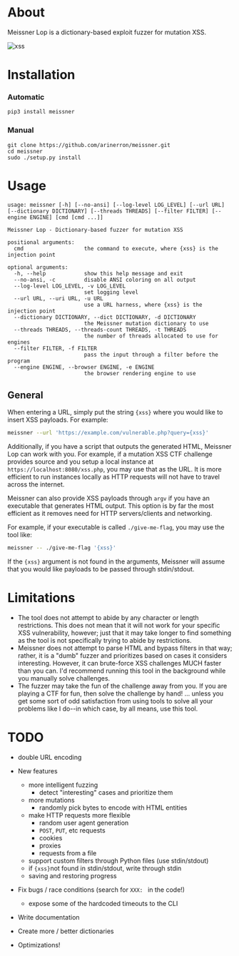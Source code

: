 # About

Meissner Lop is a dictionary-based exploit fuzzer for mutation XSS.

![xss](https://raw.githubusercontent.com/Arinerron/meissner/master/tests/run.gif)

# Installation
### Automatic

```bash
pip3 install meissner
```

### Manual

```
git clone https://github.com/arinerron/meissner.git
cd meissner
sudo ./setup.py install
```

# Usage

```
usage: meissner [-h] [--no-ansi] [--log-level LOG_LEVEL] [--url URL] [--dictionary DICTIONARY] [--threads THREADS] [--filter FILTER] [--engine ENGINE] [cmd [cmd ...]]

Meissner Lop - Dictionary-based fuzzer for mutation XSS

positional arguments:
  cmd                   the command to execute, where {xss} is the injection point

optional arguments:
  -h, --help            show this help message and exit
  --no-ansi, -c         disable ANSI coloring on all output
  --log-level LOG_LEVEL, -v LOG_LEVEL
                        set logging level
  --url URL, --uri URL, -u URL
                        use a URL harness, where {xss} is the injection point
  --dictionary DICTIONARY, --dict DICTIONARY, -d DICTIONARY
                        the Meissner mutation dictionary to use
  --threads THREADS, --threads-count THREADS, -t THREADS
                        the number of threads allocated to use for engines
  --filter FILTER, -f FILTER
                        pass the input through a filter before the program
  --engine ENGINE, --browser ENGINE, -e ENGINE
                        the browser rendering engine to use
```

## General

When entering a URL, simply put the string `{xss}` where you would like to insert XSS payloads. For example:

```bash
meissner --url 'https://example.com/vulnerable.php?query={xss}'
```

Additionally, if you have a script that outputs the generated HTML, Meissner Lop can work with you. For example, if a mutation XSS CTF challenge provides source and you setup a local instance at `https://localhost:8080/xss.php`, you may use that as the URL. It is more efficient to run instances locally as HTTP requests will not have to travel across the internet.

Meissner can also provide XSS payloads through `argv` if you have an executable that generates HTML output. This option is by far the most efficient as it removes need for HTTP servers/clients and networking.

For example, if your executable is called `./give-me-flag`, you may use the tool like:

```bash
meissner -- ./give-me-flag '{xss}'
```

If the `{xss}` argument is not found in the arguments, Meissner will assume that you would like payloads to be passed through stdin/stdout.

# Limitations

- The tool does not attempt to abide by any character or length restrictions. This does not mean that it will not work for your specific XSS vulnerability, however; just that it may take longer to find something as the tool is not specifically trying to abide by restrictions.
- Meissner does not attempt to parse HTML and bypass filters in that way; rather, it is a "dumb" fuzzer and prioritizes based on cases it considers interesting. However, it can brute-force XSS challenges MUCH faster than you can. I'd recommend running this tool in the background while you manually solve challenges.
- The fuzzer may take the fun of the challenge away from you. If you are playing a CTF for fun, then solve the challenge by hand! ... unless you get some sort of odd satisfaction from using tools to solve all your problems like I do--in which case, by all means, use this tool.

# TODO
- double URL encoding

- New features
    - more intelligent fuzzing
        - detect "interesting" cases and prioritize them
    - more mutations
        - randomly pick bytes to encode with HTML entities
    - make HTTP requests more flexible
        - random user agent generation
        - `POST`, `PUT`, etc requests
        - cookies
        - proxies
        - requests from a file
    - support custom filters through Python files (use stdin/stdout)
    - if `{xss}`not found in stdin/stdout, write through stdin
    - saving and restoring progress
- Fix bugs / race conditions (search for `XXX: ` in the code!)
    - expose some of the hardcoded timeouts to the CLI
- Write documentation
- Create more / better dictionaries
- Optimizations!
